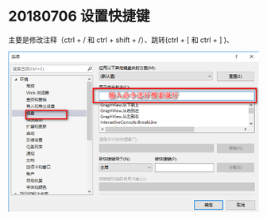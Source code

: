 # 20180706 设置快捷键

主要是修改注释（ctrl + / 和 ctrl + shift + /）、跳转(ctrl + [ 和 ctrl + ] )、



![1530843691649](1530843691649.png)